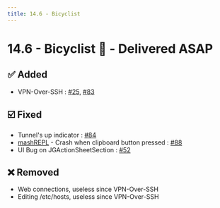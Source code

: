 ```yaml
---
title: 14.6 - Bicyclist
---
```

# 14.6 - Bicyclist :bicyclist: - Delivered ASAP
## :white_check_mark: Added
* VPN-Over-SSH : [#25](https://github.com/isontheline/pro.webssh.net/issues/25), [#83](https://github.com/isontheline/pro.webssh.net/issues/83)

## :ballot_box_with_check: Fixed
* Tunnel's up indicator : [#84](https://github.com/isontheline/pro.webssh.net/issues/84)
* [mashREPL](/documentation/mashREPL) - Crash when clipboard button pressed : [#88](https://github.com/isontheline/pro.webssh.net/issues/88)
* UI Bug on JGActionSheetSection : [#52](https://github.com/isontheline/pro.webssh.net/issues/52)

## :x: Removed
* Web connections, useless since VPN-Over-SSH
* Editing /etc/hosts, useless since VPN-Over-SSH